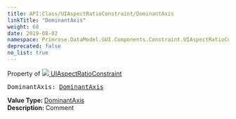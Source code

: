 ```yaml
---
title: API:Class/UIAspectRatioConstraint/DominantAxis
linkTitle: "DominantAxis"
weight: 68
date: 2019-08-02
namespace: Primrose.DataModel.GUI.Components.Constraint.UIAspectRatioConstraint.DominantAxis
deprecated: false
no_list: true
---
```

Property of <a href="/docs/api-reference/Class/UIAspectRatioConstraint"><img src="/icons/silk/form.png"/>&nbsp;UIAspectRatioConstraint</a>
<pre class="method-declaration">
DominantAxis: <a class="type" href="/docs/api-reference/Enum/DominantAxis">DominantAxis</a></pre>
<b>Value Type: </b>
<a class="type" href="/docs/api-reference/Enum/DominantAxis">DominantAxis</a>
<br/>
<b>Description: </b>
Comment


